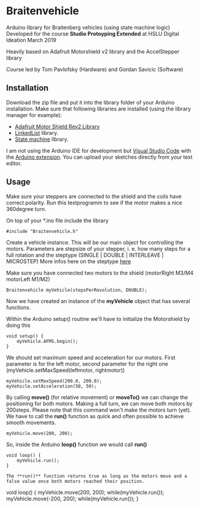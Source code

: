 # Braitenvehicle

Arduino library for Braitenberg vehicles (using state machine logic)
Developed for the course **Studio Protoyping Extended** at HSLU Digital Ideation March 2019

Heavily based on Adafruit Motorshield v2 library and the AccelStepper library

Course led by Tom Pavlofsky (Hardware) and Gordan Savicic (Software)

## Installation

Download the zip file and put it into the library folder of your Arduino installation. Make sure that following libraries are installed (using the library manager for example):

  - [Adafruit Motor Shield Rev2 Library](https://github.com/adafruit/Adafruit_Motor_Shield_V2_Library)
  - [LinkedList](https://github.com/ivanseidel/LinkedList) library.
  - [State machine](https://github.com/jrullan/StateMachine) library.

I am not using the Arduino IDE for development but [Visual Studio Code](https://code.visualstudio.com/) with the [Arduino extension](https://marketplace.visualstudio.com/items?itemName=vsciot-vscode.vscode-arduino). You can upload your sketches directly from your text editor.

## Usage

Make sure your steppers are connected to the shield and the coils have correct polarity. Run this testprogramm to see if the motor makes a nice 360degree turn.

On top of your *.ino file include the library
```
#include "Braitenvehicle.h"
```

Create a vehicle instance. This will be our main object for controlling the motors.
Parameters are stepsize of your stepper, i. e. how many steps for a full rotation
and the steptype (SINGLE | DOUBLE | INTERLEAVE | MICROSTEP)
More infos here on the steptype [here](https://learn.adafruit.com/adafruit-motor-shield-v2-for-arduino/using-stepper-motors)

Make sure you have connected two motors to the shield (motorRight M3/M4 motorLeft M1/M2)

```
Braitenvehicle myVehicle(stepsPerRevolution, DOUBLE);
```

Now we have created an instance of the **myVehicle** object that has several functions.

Within the Arduino setup() routine we'll have to initialize the Motorshield by doing this

```
void setup() {
    myVehicle.AFMS.begin();
}
```

We should set maximum speed and acceleration for our motors. First parameter is for the left motor, second parameter for the right one (myVehicle.setMaxSpeed(leftmotor, rightmotor))

```
myVehicle.setMaxSpeed(200.0, 200.0);
myVehicle.setAcceleration(50, 50);
```

By calling **move()** (for relative movement) or **moveTo()** we can change the positioning for both motors. Making a full turn, we can move both motors by 200steps. Please note that this command won't make the motors turn (yet). We have to call the **run()** function as quick and often possible to achieve smooth movements.

```
myVehicle.move(200, 200);
```

So, inside the Arduino **loop()** function we would call **run()**

```
void loop() {
    myVehicle.run();
}

The **run()** function returns true as long as the motors move and a false value once both motors reached their position. 

```
void loop() {
    myVehicle.move(200, 200);
    while(myVehicle.run());
    myVehicle.move(-200, 200);
    while(myVehicle.run());
}
```
